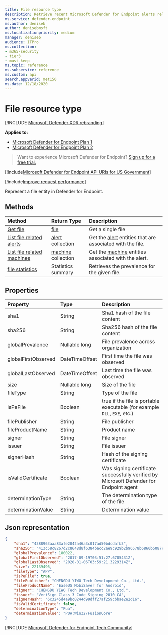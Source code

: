 ```yaml
---
title: File resource type
description: Retrieve recent Microsoft Defender for Endpoint alerts related to files.
ms.service: defender-endpoint
ms.author: deniseb
author: denisebmsft
ms.localizationpriority: medium
manager: deniseb
audience: ITPro
ms.collection: 
- m365-security
- tier3
- must-keep
ms.topic: reference
ms.subservice: reference
ms.custom: api
search.appverid: met150
ms.date: 12/18/2020
---
```


# File resource type

[!INCLUDE [Microsoft Defender XDR rebranding](../../includes/microsoft-defender.md)]


**Applies to:** 
- [Microsoft Defender for Endpoint Plan 1](../microsoft-defender-endpoint.md)
- [Microsoft Defender for Endpoint Plan 2](../microsoft-defender-endpoint.md)

> Want to experience Microsoft Defender for Endpoint? [Sign up for a free trial.](https://signup.microsoft.com/create-account/signup?products=7f379fee-c4f9-4278-b0a1-e4c8c2fcdf7e&ru=https://aka.ms/MDEp2OpenTrial?ocid=docs-wdatp-exposedapis-abovefoldlink)

[!include[Microsoft Defender for Endpoint API URIs for US Government](../../includes/microsoft-defender-api-usgov.md)]

[!include[Improve request performance](../../includes/improve-request-performance.md)]

Represent a file entity in Defender for Endpoint.

## Methods

|Method|Return Type |Description|
|:---|:---|:---|
|[Get file](get-file-information.md) | [file](files.md) | Get a single file |
|[List file related alerts](get-file-related-alerts.md) | [alert](alerts.md) collection | Get the [alert](alerts.md) entities that are associated with the file.|
|[List file related machines](get-file-related-machines.md) | [machine](machine.md) collection | Get the [machine](machine.md) entities associated with the alert.|
|[file statistics](get-file-statistics.md) | Statistics summary | Retrieves the prevalence for the given file.|


## Properties

|Property | Type | Description |
|:---|:---|:---|
|sha1 | String | Sha1 hash of the file content |
|sha256 | String | Sha256 hash of the file content |
|globalPrevalence | Nullable long | File prevalence across organization |
|globalFirstObserved | DateTimeOffset | First time the file was observed |
|globalLastObserved | DateTimeOffset | Last time the file was observed |
|size | Nullable long | Size of the file |
|fileType | String | Type of the file |
|isPeFile | Boolean | true if the file is portable executable (for example `DLL`, `EXE`, etc.) |
|filePublisher | String | File publisher |
|fileProductName | String | Product name |
|signer | String | File signer |
|issuer | String | File issuer |
|signerHash | String | Hash of the signing certificate |
|isValidCertificate | Boolean | Was signing certificate successfully verified by Microsoft Defender for Endpoint agent |
|determinationType | String | The determination type of the file |
|determinationValue | String | Determination value |

## Json representation

```json
{
    "sha1": "4388963aaa83afe2042a46a3c017ad50bdcdafb3",
    "sha256": "413c58c8267d2c8648d8f6384bacc2ae9c929b2b96578b6860b5087cd1bd6462",
    "globalPrevalence": 180022,
    "globalFirstObserved": "2017-09-19T03:51:27.6785431Z",
    "globalLastObserved": "2020-01-06T03:59:21.3229314Z",
    "size": 22139496,
    "fileType": "APP",
    "isPeFile": true,
    "filePublisher": "CHENGDU YIWO Tech Development Co., Ltd.",
    "fileProductName": "EaseUS MobiSaver for Android",
    "signer": "CHENGDU YIWO Tech Development Co., Ltd.",
    "issuer": "VeriSign Class 3 Code Signing 2010 CA",
    "signerHash": "6c3245d4a9bc0244d99dff27af259cbbae2e2d16",
    "isValidCertificate": false,
    "determinationType": "Pua",
    "determinationValue": "PUA:Win32/FusionCore"
}
```
[!INCLUDE [Microsoft Defender for Endpoint Tech Community](../../includes/defender-mde-techcommunity.md)]
